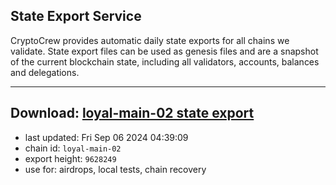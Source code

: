 ## State Export Service
CryptoCrew provides automatic daily state exports for all chains we validate. State export files can be used as genesis files and are a snapshot of the current blockchain state, including all validators, accounts, balances and delegations.

---
**Download: [loyal-main-02 state export](https://dl-eu2.ccvalidators.com/SERVICE/loyal/loyal-main-02_export_9628249.json)**
---

- last updated: Fri Sep 06 2024 04:39:09
- chain id: `loyal-main-02`
- export height: `9628249`
- use for: airdrops, local tests, chain recovery
